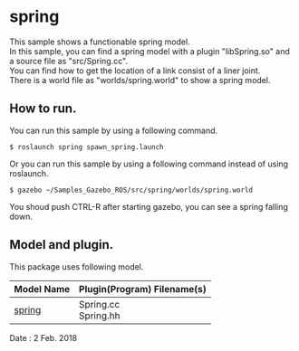 # spring  

This sample shows a functionable spring model.  
In this sample, you can find a spring model with a plugin "libSpring.so" and a source file as "src/Spring.cc".  
You can find how to get the location of a link consist of a liner joint.  
There is a world file as "worlds/spring.world" to show a spring model.  

## How to run.  
You can run this sample by using a following command.  

    $ roslaunch spring spawn_spring.launch  

Or you can run this sample by using a following command instead of using roslaunch.

    $ gazebo ~/Samples_Gazebo_ROS/src/spring/worlds/spring.world  
    
You shoud push CTRL-R after starting gazebo, you can see a spring falling down.

## Model and plugin.  
This package uses following model.  

|Model Name|Plugin(Program) Filename(s)|
|---|---|
|[spring](https://github.com/m-shimizu/Samples_Gazebo_ROS/tree/master/models/spring)|Spring.cc<br>Spring.hh|

Date : 2 Feb. 2018
